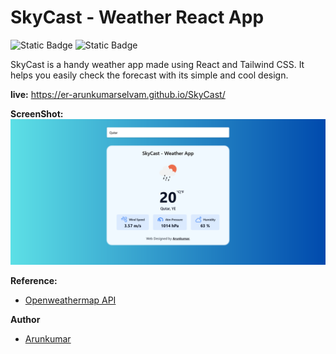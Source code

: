 # SkyCast - Weather React App
![Static Badge](https://img.shields.io/badge/React_JS-%23082f49?style=plastic&logo=React)
![Static Badge](https://img.shields.io/badge/Tailwind_CSS-%2338bdf8?style=plastic&logo=TailwindCSS&logoColor=%23fff)

SkyCast is a handy weather app made using React and Tailwind CSS. It helps you easily check the forecast with its simple and cool design.

__live:__ https://er-arunkumarselvam.github.io/SkyCast/

__ScreenShot:__
![SkyCast Screen](image.png)

__Reference:__

- [Openweathermap API](https://openweathermap.org/)

__Author__
    
- [Arunkumar](https://github.com/er-arunkumarselvam)
